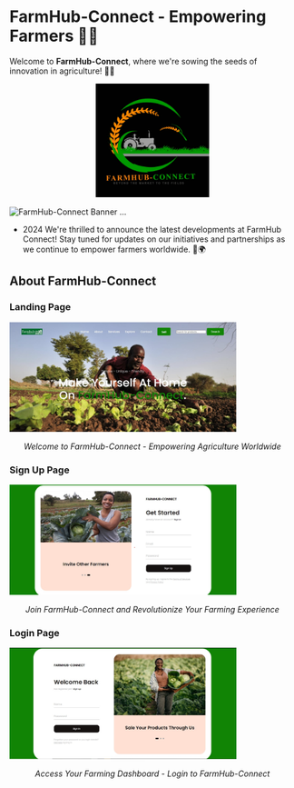 # FarmHub-Connect - Empowering Farmers 🌾🚜

Welcome to **FarmHub-Connect**, where we're sowing the seeds of innovation in agriculture! 🌱🌐

 <div style="text-align: center;"><img src="src/Logo.jpg" alt="FarmHub-Connect" width="200"/></div> 

![FarmHub-Connect Banner](https://readme-typing-svg.herokuapp.com/?font=Righteous&size=35&center=true&vCenter=true&width=500&height=70&duration=4000&color=00ff00&lines=Welcome+to+FarmHub+Connect!;🚜🌾+Empowering+Agriculture)
...

- 2024 We're thrilled to announce the latest developments at FarmHub Connect! Stay tuned for updates on our initiatives and partnerships as we continue to empower farmers worldwide. 🌱🌍

## About FarmHub-Connect
### Landing Page
<img src="src/Landing page.jpg" alt="Landing Page" width="400">
<p align="center"><em>Welcome to FarmHub-Connect - Empowering Agriculture Worldwide</em></p>

### Sign Up Page
<img src="src/Signup page.jpg" alt="Sign Up Page" width="400">
<p align="center"><em>Join FarmHub-Connect and Revolutionize Your Farming Experience</em></p>


### Login Page
<img src="src/Login page.jpg" alt="Login Page" width="400">
<p align="center"><em>Access Your Farming Dashboard - Login to FarmHub-Connect</em></p>



